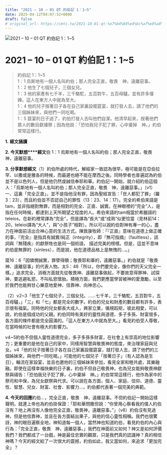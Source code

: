 ```yaml
---
title: "2021 – 10 – 01 QT 約伯記 1：1~5"
date: 2025-04-12T04:07:52+0800
draft: false
# original_url: https://cmtc.tw/2021-10-01-qt-%e7%b4%84%e4%bc%af%e8%a8%98-1%ef%bc%9a15
---
```


![2021 – 10 – 01 QT 約伯記 1：1\~5](/images/qt.jpg   "2021 – 10 – 01 QT 約伯記 1：1\~5")

# 2021 – 10 – 01 QT 約伯記 1：1\~5

> 約伯記 1：1\~5  
> 1：1 烏斯地有一個人名叫約伯；那人完全正直，敬畏　神，遠離惡事。  
> 1：2 他生了七個兒子，三個女兒。  
> 1：3 他的家產有七千羊，三千駱駝，五百對牛，五百母驢，並有許多僕婢。這人在東方人中就為至大。  
> 1：4 他的兒子按著日子各在自己家裏設擺筵宴，就打發人去，請了他們的三個姊妹來，與他們一同吃喝。  
> 1：5 筵宴的日子過了，約伯打發人去叫他們自潔。他清早起來，按著他們眾人的數目獻燔祭；因為他說：「恐怕我兒子犯了罪，心中棄掉　神。」約伯常常這樣行。

**1.** **經文誦讀**

**2. 今天默想****經文**伯 1：1 烏斯地有一個人名叫約伯；那人完全正直，敬畏　神，遠離惡事。

**3. 分享默想經文**（1）約伯所處的時代，解經家一致認為很早，極可能是在亞伯拉罕、以撒或是雅各的時候，而最遲也絕不能在摩西之後。同時學者也普遍認為約伯並不是以色列人，但是他仍然虔誠信奉耶和華。約伯記一開始，就介紹約伯這個人：「烏斯地有一個人名叫約伯；那人完全正直，敬畏　神，遠離惡事。」（v1）  
一、這裏「完全正直」，並不是指他沒有罪，因為聖經宣告：「世人都犯了罪」（羅3：23），而且約伯並不否認自己的罪性（13：23、14：17）。完全的希伯來語是tam，並非指絕對無罪，而是相對的完全、正直、誠實。在神眼裡的“完全”人，是指在任何時候，都達到上天所期望之程度的人。希伯來語的tam相當於希臘語的teleios，在新約裡常譯為“完全”，但是譯為“長大”或“成熟”似更恰當（見林前14：20，teleioi譯為“大人”，與“小孩子”相對）。所以可以說約伯對神有專一的心，盡力在神面前活出合神心意的生活方式。陳敦康牧師：「『正直』意味在道德上做正確的事，『完全』是指具有誠實/純正（integrity），即『無可指摘』（faultless），該詞與『無殘疾』的獻祭牲也是同一個術語， 描述完美的榜樣。但是，這並不意味約伯是無罪的（sinless），而是說，他在道德品格上是無愧的…。」

箴16：6「因憐憫誠實，罪孽得贖；敬畏耶和華的，遠離惡事。」約伯就是「敬畏神、遠離惡事」的代表人物。太5：48「所以，你們要完全，像你們的天父完全一樣。」追求完全，消極方面就先從敬畏神、遠離惡事做起，不要故意得罪神、試探神，要逃避私慾，不叫私慾懷胎。積極方面，我們更應當學習被神的愛激勵，以至於我們也能夠甘心樂意地愛神、信靠神、向神忠心。

（2）v2\~3「他生了七個兒子，三個女兒。……七千羊，三千駱駝，五百對牛，五百母驢，」「三」和「七」都是完全的數字。約伯的兒女和財產的數目都有許多，表示很有福氣。同時他的兒女都長大成人，興家立業，循規蹈矩，彼此相愛，可以說，約伯是個成功的父親。約伯同時有美好的靈性與道德、多子多孫、財富很多，各方面的條件都是完全圓滿的。「這人在東方人中就為至大。」看見約伯受人尊敬，在當時候的社會有極大的影響力。

v4\~5約伯不但個人靈性道德完全，多子多孫多財富，在社會上有崇高的地位影響力；更重要的是他在自己的家中，同樣用智慧與敬畏神的態度，來治理家庭與兒女。v4「他的兒子按著日子各在自己家裏設擺筵宴，就打發人去，請了他們的三個姊妹來，與他們一同吃喝。」可能他的七個兒子「按著日子」（有人認為是生日），輪流在家設宴，並且也邀他的三個姊妹來參加，看見全家和睦共處，其樂融融。即使在這樣幸福快樂的日子裏，約伯不但自己敬畏神，也為兒女能夠敬畏神獻祭與禱告：「恐怕我兒子犯了罪，心中棄掉　神。」約伯常常這樣行，他作為家中的祭司和中保，為兒女獻祭與代求。可以說在各方面，個人、家庭、信仰、道德、靈性、智慧、兒女、財富、社會、影響力…，約伯都代表著一個完美的典範。

**4. 今天的回應**約伯…，完全正直，敬畏　神，遠離惡事。不但約伯記一開始這樣聲明，就連上帝也為約伯掛保證：「耶和華問撒但說：“你曾用心察看我的僕人約伯沒有？地上再沒有人像他完全正直，敬畏神，遠離惡事。”」（v8）約伯沒有見過神，但是他信靠神，並且在各方面結出果子，與他的信心靈性相稱。我們也很驚訝，神的眼目遍察全地，神知道每一個人，當然神也知道約伯，看見約伯的內心與行為：「完全正直，敬畏　神，遠離惡事。」我們在神面前又如何？神又是如何評價我們？我們都成了一台戲，神是最佳忠實的觀眾，只是我們真的認識神？真的相信神嗎？今天的經文給了一次很大的震撼，約伯如此，我又當如何，來追求「更加完全」？